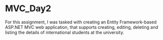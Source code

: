 # MVC_Day2
For this assignment, I was tasked with creating an Entity Framework-based ASP.NET MVC web application, that supports creating, editing, deleting and listing the details of international students at the university.
